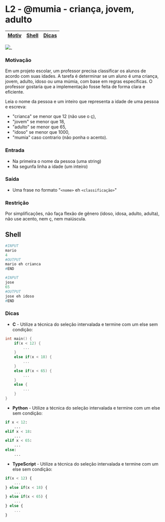 # L2 - @mumia - criança, jovem, adulto

[Motiv](#motivação) | [Shell](#shell) | [Dicas](#dicas) 
-- | -- | --

![_](cover.jpg)

###  Motivação

Em um projeto escolar, um professor precisa classificar os alunos de acordo com suas idades. A tarefa é determinar se um aluno é uma criança, jovem, adulto, idoso ou uma múmia, com base em regras específicas. O professor gostaria que a implementação fosse feita de forma clara e eficiente.

Leia o nome da pessoa e um inteiro que representa a idade de uma pessoa e escreva:

* "crianca" se menor que 12 (não use o ç),
* "jovem" se menor que 18,
* "adulto" se menor que 65,
* "idoso" se menor que 1000,
* "mumia" caso contrario (não ponha o acento).

### Entrada

- Na primeira o nome da pessoa (uma string)
- Na segunfa linha a idade (um inteiro)

### Saída 

- Uma frase no formato "`<nome>` eh `<classificação>`"


### Restrição

Por simplificações, não faça flexão de gênero (idoso, idosa, adulto, adulta), não use acento, nem ç, nem maiúscula.

## Shell

``` py
#INPUT
mario
4
#OUTPUT
mario eh crianca
#END

#INPUT
jose
65
#OUTPUT
jose eh idoso
#END
```

### Dicas

- **C** - Utilize a técnica do seleção intervalada e termine com um else sem condição:
```c
int main() {
    if(x < 12) {
        ...
    }  
    else if(x < 18) {
        ...
    }  
    else if(x < 65) {
        ...
    }  
    else {
        ...
    }
}
```

- **Python** - Utilize a técnica do seleção intervalada e termine com um else sem condição:
``` python
if x < 12:
    ...
elif x < 18:
    ...
elif x < 65:
    ...
else:
    ...
```
- **TypeScript** - Utilize a técnica do seleção intervalada e termine com um else sem condição:

``` ts
if(x < 12) {
    ...
} else if(x < 18) {
    ...
} else if(x < 65) {
    ...
} else {
    ...
}
```
